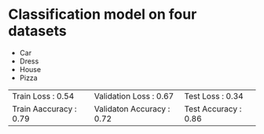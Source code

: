 # Classification model on four datasets
   
  * Car
  * Dress 
  * House
  * Pizza

   
   <table>
     <tr>
       <td>Train Loss : 0.54</td>
       <td>Validation Loss : 0.67</td>
       <td>Test Loss : 0.34</td>
     </tr>
     <tr>
       <td>Train Aaccuracy : 0.79</td>
       <td>Validaton Accuracy : 0.72</td>
       <td>Test Accuracy : 0.86</td>
     </tr>
   </table>

